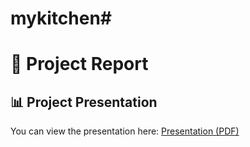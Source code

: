 # mykitchen#
# 📄 Project Report
## 📊 Project Presentation
You can view the presentation here: [Presentation (PDF)](presentation.pdf)

